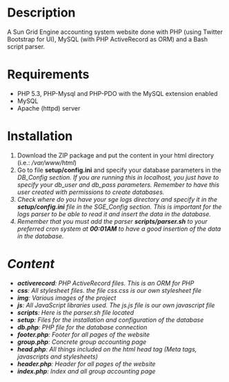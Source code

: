 Description
===========

A Sun Grid Engine accounting system website done with PHP (using Twitter Bootstrap for UI), MySQL (with PHP ActiveRecord as ORM) and a Bash script parser.

Requirements
============

- PHP 5.3, PHP-Mysql and PHP-PDO with the MySQL extension enabled
- MySQL
- Apache (httpd) server

Installation
============

1. Download the ZIP package and put the content in your html directory (i.e.: <i>/var/www/html</i>)
2. Go to file <b>setup/config.ini</b> and specify your database parameters in the <i>DB_Config<i> section. If you are running this in localhost, you just have to specify your <i>db_user</i> and <i>db_pass</i> parameters. Remember to have this user created with permissions to create databases.
3. Check where do you have your sge logs directory and specify it in the <b>setup/config.ini</b> file in the <i>SGE_Config</i> section. This is important for the logs parser to be able to read it and insert the data in the database.
4. Remember that you must add the parser <b>scripts/parser.sh</b> to your preferred cron system at <b>00:01AM</b> to have a good insertion of the data in the database.

Content
=======

- <b>activerecord</b>: PHP ActiveRecord files. This is an ORM for PHP
- <b>css</b>: All stylesheet files. the file <i>css.css</i> is our own stylesheet file
- <b>img</b>: Various images of the project
- <b>js</b>: All JavaScript libraries used. The <i>js.js</i> file is our own javascript file
- <b>scripts</b>: Here is the <i>parser.sh</i> file located
- <b>setup</b>: Files for the installation and configuration of the database
- <b>db.php</b>: PHP file for the database connection
- <b>footer.php</b>: Footer for all pages of the website
- <b>group.php</b>: Concrete group accounting page
- <b>head.php</b>: All things included on the html head tag (Meta tags, javascripts and stylesheets)
- <b>header.php</b>: Header for all pages of the website
- <b>index.php</b>: Index and all group accounting page

